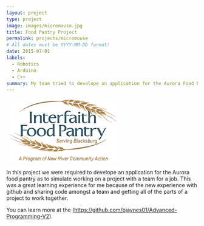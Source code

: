 ```yaml
---
layout: project
type: project
image: images/micromouse.jpg
title: Food Pantry Project
permalink: projects/micromouse
# All dates must be YYYY-MM-DD format!
date: 2015-07-01
labels:
  - Robotics
  - Arduino
  - C++
summary: My team tried to develope an application for the Aurora Food Pantry to track volunteer hours of common volunteers at the pantry.
---
```


<div class="ui small rounded images">
  <img class="ui image" src="https://github.com/bjaynes01/bjaynes01.github.io/blob/master/images/Interfaith_food_pantry_logo_031-1.png">
</div>

In this project we were required to develope an application for the Aurora food pantry as to simulate working on a project with a team for a job.  This was a great learning experience for me because of the new experience with github and sharing code amongst a team and getting all of the parts of a project to work together.  

You can learn more at the (https://github.com/bjaynes01/Advanced-Programming-V2).



